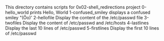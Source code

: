 This directory contains scripts for 0x02-shell_redirections project
0-hello_world prints Hello, World
1-confused_smiley  displays a confused smiley "(Ôo)'
2-hellofile Display the content of the /etc/passwd file
3-twofiles Display the content of /etc/passwd and /etc/hosts
4-lastlines Display the last 10 lines of /etc/passwd
5-firstlines Display the first 10 lines of /etc/passwd

